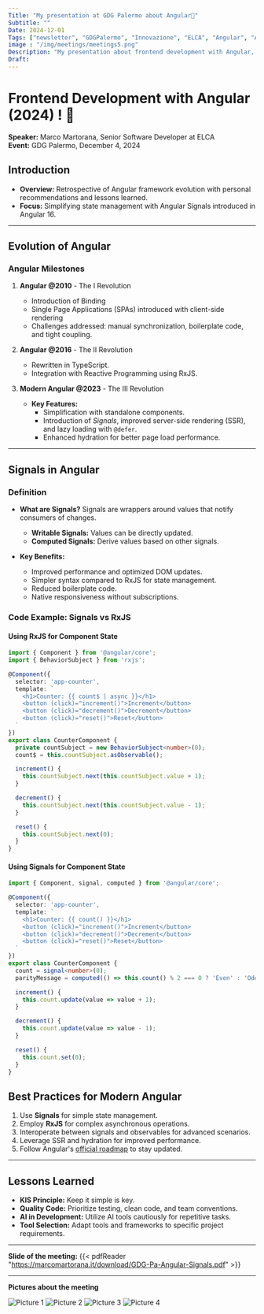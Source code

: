 ```yaml
---
Title: "My presentation at GDG Palermo about Angular🚀"
Subtitle: ""
Date: 2024-12-01
Tags: ["newsletter", "GDGPalermo", "Innovazione", "ELCA", "Angular", "AI", "Kubernetes", "Sviluppo", "Palermo"]
image : "/img/meetings/meetings5.png"
Description: "My presentation about frontend development with Angular, highlighting the powerful new Signals API. Asort of Back to the Future trip talking about the evolution of this framework during the event organized by GDG in Palermo on December 4th 2024."
Draft: 
---
```


# Frontend Development with Angular (2024) ! 🚀
**Speaker:** Marco Martorana, Senior Software Developer at ELCA  
**Event:** GDG Palermo, December 4, 2024  

## Introduction

- **Overview:** Retrospective of Angular framework evolution with personal recommendations and lessons learned.  
- **Focus:** Simplifying state management with Angular Signals introduced in Angular 16.  

---

## **Evolution of Angular**

### Angular Milestones

1. **Angular @2010** - The I Revolution
    - Introduction of Binding
    - Single Page Applications (SPAs) introduced with client-side rendering
    - Challenges addressed: manual synchronization, boilerplate code, and tight coupling.

2. **Angular @2016** - The II Revolution
    - Rewritten in TypeScript.
    - Integration with Reactive Programming using RxJS.

3. **Modern Angular @2023** - The III Revolution
   - **Key Features:** 
     - Simplification with standalone components.
     - Introduction of *Signals*, improved server-side rendering (SSR), and lazy loading with `@defer`.
     - Enhanced hydration for better page load performance.

---

## **Signals in Angular**

### Definition

- **What are Signals?**
  Signals are wrappers around values that notify consumers of changes.  
  - **Writable Signals:** Values can be directly updated.
  - **Computed Signals:** Derive values based on other signals.

- **Key Benefits:**
  - Improved performance and optimized DOM updates.
  - Simpler syntax compared to RxJS for state management.
  - Reduced boilerplate code.
  - Native responsiveness without subscriptions.

### Code Example: Signals vs RxJS

#### Using RxJS for Component State

```typescript
import { Component } from '@angular/core';
import { BehaviorSubject } from 'rxjs';

@Component({
  selector: 'app-counter',
  template: `
    <h1>Counter: {{ count$ | async }}</h1>
    <button (click)="increment()">Increment</button>
    <button (click)="decrement()">Decrement</button>
    <button (click)="reset()">Reset</button>
  `
})
export class CounterComponent {
  private countSubject = new BehaviorSubject<number>(0);
  count$ = this.countSubject.asObservable();

  increment() {
    this.countSubject.next(this.countSubject.value + 1);
  }

  decrement() {
    this.countSubject.next(this.countSubject.value - 1);
  }

  reset() {
    this.countSubject.next(0);
  }
}
```

#### Using Signals for Component State

```typescript
import { Component, signal, computed } from '@angular/core';

@Component({
  selector: 'app-counter',
  template: `
    <h1>Counter: {{ count() }}</h1>
    <button (click)="increment()">Increment</button>
    <button (click)="decrement()">Decrement</button>
    <button (click)="reset()">Reset</button>
  `
})
export class CounterComponent {
  count = signal<number>(0);
  parityMessage = computed(() => this.count() % 2 === 0 ? 'Even' : 'Odd');

  increment() {
    this.count.update(value => value + 1);
  }

  decrement() {
    this.count.update(value => value - 1);
  }

  reset() {
    this.count.set(0);
  }
}
```


## **Best Practices for Modern Angular**

1. Use **Signals** for simple state management.
2. Employ **RxJS** for complex asynchronous operations.
3. Interoperate between signals and observables for advanced scenarios.
4. Leverage SSR and hydration for improved performance.
5. Follow Angular's [official roadmap](https://angular.dev/roadmap) to stay updated.

---

## **Lessons Learned**

- **KIS Principle:** Keep it simple is key.  
- **Quality Code:** Prioritize testing, clean code, and team conventions.  
- **AI in Development:** Utilize AI tools cautiously for repetitive tasks.  
- **Tool Selection:** Adapt tools and frameworks to specific project requirements.

---
**Slide of the meeting:**
{{< pdfReader "https://marcomartorana.it/download/GDG-Pa-Angular-Signals.pdf" >}}


---
**Pictures about the meeting**

![Picture 1](https://marcomartorana.it/assets/img/meetings/gdg-palermo/photo_1.jpg "Picture 1")
![Picture 2](https://marcomartorana.it/assets/img/meetings/gdg-palermo/photo_2.jpg "Picture 2")
![Picture 3](https://marcomartorana.it/assets/img/meetings/gdg-palermo/photo_3.jpg "Picture 3")
![Picture 4](https://marcomartorana.it/assets/img/meetings/gdg-palermo/photo_4.jpg "Picture 4")